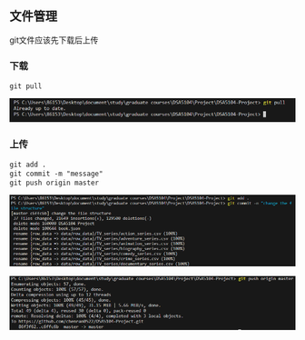 ## 文件管理

git文件应该先下载后上传

### 下载

```
git pull
```

![Alt text](image-2.png)
### 上传

```
git add .
git commit -m "message"
git push origin master
```
![Alt text](image.png)

![Alt text](image-1.png)


